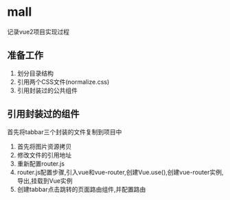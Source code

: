 # mall

记录vue2项目实现过程

## 准备工作

1. 划分目录结构
2. 引用两个CSS文件(normalize.css)
3. 引用封装过的公共组件



## 引用封装过的组件

首先将tabbar三个封装的文件复制到项目中

1. 首先将图片资源拷贝
2. 修改文件的引用地址
3. 重新配置router.js
4. router.js配置步骤,引入vue和vue-router,创建Vue.use(),创建vue-router实例,导出,挂载到Vue实例
5. 创建tabbar点击跳转的页面路由组件,并配置路由
